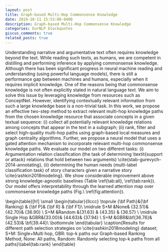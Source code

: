 ```yaml
---
layout: post
title: Graph-based Multi-Hop Commonsense Knowledge
date: 2019-10-11 15:53:00-0400
description: Graph-based Multi-Hop Commonsense Knowledge
categories: EurNLP blockquotes
giscus_comments: true
related_posts: true
---
```




Understanding narrative and argumentative text often requires knowledge beyond the text. 
While reading such texts, as humans, we are competent in distilling and performing inference by applying commonsense knowledge. 
Although there has been significant progress in neural machine reading and understanding (using powerful language models), there is still a performance gap between machines and humans, especially when it requires implicit knowledge.
One of the reasons being that commonsense knowledge is not often explicitly stated in natural language text. 
We aim to solve this issue by leveraging knowledge from resources such as ConceptNet. 
However, identifying contextually relevant information from such a large knowledge base is a non-trivial task. 
In this work, we propose an effective two-step method to extract relevant multi-hop knowledge paths from the chosen knowledge resource that associate concepts 
in a given textual sequence: (i) collect all potentially relevant knowledge relations  among concepts that appear in the text in a subgraph; (ii) rank, filter and select high-quality multi-hop paths using graph-based local measures and graph centrality algorithms. 
Further, we propose a neural model that uses a gated attention mechanism to incorporate relevant multi-hop commonsense knowledge paths. We evaluate our model on two different tasks:  (i) Argumentation relation classification (the task of determining \textit{support or attack} relations that hold between two arguments) \cite{stab-gurevych-2014-annotating}, 
(ii) determining the human needs (multi-label classification task) of story characters given a narrative story \cite{rashkin2018modeling}. 
We show considerable improvement above strong knowledge-agnostic baselines (Table \ref{tab:all}, \ref{tab:rank}). 
Our model offers interpretability through the learned attention map over commonsense knowledge paths (Fig.\ \ref{fig:attention}).

\begin{table}[h!]
\small
\begin{tabular}{llccc}
\toprule
{\bf Path}&{\bf Ranking} & {\bf P}& {\bf R} & {\bf F1}\\
\midrule
S+M &None& {32.51}& {42.70}& {36.90} \\
S+M &Random &{31.63} & {43.35} & {36.57} \\
\midrule
Single Hop &GBR&{33.00}& {44.63}& {37.94} \\
S+M &GBR&\bf{36.76}& {42.53}& \bf{39.44}\\
\bottomrule
\end{tabular}
\caption{Results for different path selection strategies on \cite{rashkin2018modeling} dataset;
S+M: Single+Multi hop, GBR: top-k paths our Graph-based Ranking Method, None: All paths, Random: Randomly selecting top-k paths from all paths}\label{tab:rank}
\end{table}
